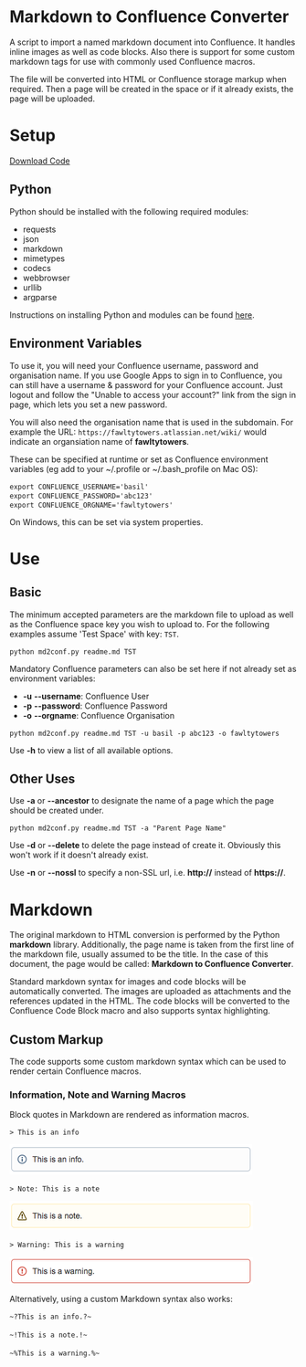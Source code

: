 Markdown to Confluence Converter
===

A script to import a named markdown document into Confluence. It handles inline images as well as code blocks. Also there is support for some custom markdown tags for use with commonly used Confluence macros.

The file will be converted into HTML or Confluence storage markup when required. Then a page will be created in the space or if it already exists, the page will be uploaded.

# Setup

[Download Code](https://github.com/rittmanmead/md_to_conf)

## Python
Python should be installed with the following required modules:

* requests
* json
* markdown
* mimetypes
* codecs
* webbrowser
* urllib
* argparse

Instructions on installing Python and modules can be found [here](https://rittmanmead.atlassian.net/wiki/display/TECH/Python).

## Environment Variables

To use it, you will need your Confluence username, password and organisation name. If you use Google Apps to sign in to Confluence, you can still have a username & password for your Confluence account. Just logout and follow the "Unable to access your account?" link from the sign in page, which lets you set a new password.

You will also need the organisation name that is used in the subdomain. For example the URL: `https://fawltytowers.atlassian.net/wiki/` would indicate an organsiation name of **fawltytowers**.

These can be specified at runtime or set as Confluence environment variables (eg add to your ~/.profile or ~/.bash_profile on Mac OS): 

```
export CONFLUENCE_USERNAME='basil'
export CONFLUENCE_PASSWORD='abc123'
export CONFLUENCE_ORGNAME='fawltytowers'
```

On Windows, this can be set via system properties.

# Use

## Basic

The minimum accepted parameters are the markdown file to upload as well as the Confluence space key you wish to upload to. For the following examples assume 'Test Space' with key: `TST`.

```
python md2conf.py readme.md TST
```
Mandatory Confluence parameters can also be set here if not already set as environment variables:

* **-u** **--username**: Confluence User
* **-p** **--password**: Confluence Password
* **-o** **--orgname**:	 Confluence Organisation

```
python md2conf.py readme.md TST -u basil -p abc123 -o fawltytowers
```
Use **-h** to view a list of all available options.

## Other Uses

Use **-a** or **--ancestor** to designate the name of a page which the page should be created under.

```
python md2conf.py readme.md TST -a "Parent Page Name"
```

Use **-d** or **--delete** to delete the page instead of create it. Obviously this won't work if it doesn't already exist.

Use **-n** or **--nossl** to specify a non-SSL url, i.e. **http://** instead of **https://**.

# Markdown

The original markdown to HTML conversion is performed by the Python **markdown** library. Additionally, the page name is taken from the first line of  the markdown file, usually assumed to be the title. In the case of this document, the page would be called: **Markdown to Confluence Converter**.

Standard markdown syntax for images and code blocks will be automatically converted. The images are uploaded as attachments and the references updated in the HTML. The code blocks will be converted to the Confluence Code Block macro and also supports syntax highlighting.

## Custom Markup
 
The code supports some custom markdown syntax which can be used to render certain Confluence macros.

### Information, Note and Warning Macros

Block quotes in Markdown are rendered as information macros. 

	> This is an info

![macros](images/infoMacro.png)

	> Note: This is a note

![macros](images/noteMacro.png)

	> Warning: This is a warning
	
![macros](images/warningMacro.png)


Alternatively, using a custom Markdown syntax also works:

```
~?This is an info.?~

~!This is a note.!~

~%This is a warning.%~
```